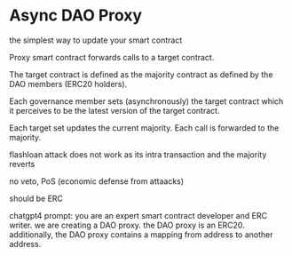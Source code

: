 # Async DAO Proxy
the simplest way to update your smart contract

Proxy smart contract forwards calls to a target contract.

The target contract is defined as the majority contract as defined by the DAO members (ERC20 holders).

Each governance member sets (asynchronously) the target contract which it perceives to be the latest version of the target contract.

Each target set updates the current majority. Each call is forwarded to the majority.

flashloan attack does not work as its intra transaction and the majority reverts

no veto, PoS (economic defense from attaacks)

should be ERC

chatgpt4 prompt:
you are an expert smart contract developer and ERC writer. we are creating a DAO proxy. the DAO proxy is an ERC20. additionally, the DAO proxy contains a mapping from address to another address. 
